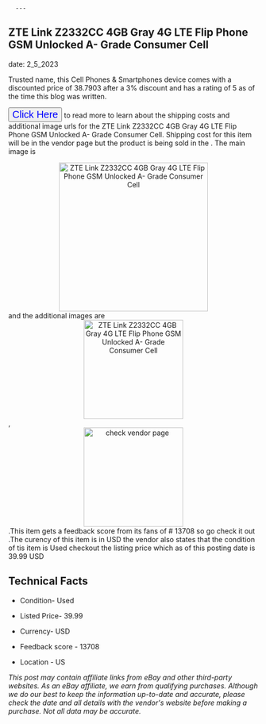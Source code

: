  
      ---
      

 ## ZTE Link Z2332CC 4GB Gray 4G LTE Flip Phone GSM Unlocked A- Grade Consumer Cell 

 

      

date: 2_5_2023
     

    
      

Trusted name, this Cell Phones & Smartphones device comes with a discounted price of 38.7903 after a 3% discount and has a rating of  5 as of the time this blog was written.

 <button style="font-size:20px;color:blue" onclick="window.location.href = 'https://www.ebay.com/itm/194924365111?hash=item2d6265c537%3Ag%3A1fkAAOSwM9NiM-I7&mkevt=1&mkcid=1&mkrid=711-53200-19255-0&campid=%253CePNCampaignId%253E&customid=%253CreferenceId%253E&toolid=10049'">Click Here</button>  to read more to learn about the shipping costs and additional image urls for the ZTE Link Z2332CC 4GB Gray 4G LTE Flip Phone GSM Unlocked A- Grade Consumer Cell. Shipping cost for this item will be in the vendor page but the product is being sold in the . The main image is <div style="text-align:center;"><img onclick="window.location.href = 'https://www.ebay.com/itm/194924365111?hash=item2d6265c537%3Ag%3A1fkAAOSwM9NiM-I7&mkevt=1&mkcid=1&mkrid=711-53200-19255-0&campid=%253CePNCampaignId%253E&customid=%253CreferenceId%253E&toolid=10049';" src="https://i.ebayimg.com/thumbs/images/g/1fkAAOSwM9NiM-I7/s-l225.jpg" alt="ZTE Link Z2332CC 4GB Gray 4G LTE Flip Phone GSM Unlocked A- Grade Consumer Cell" style="width:300px; height:auto;object-fit:contain;" /></div> and the additional images are <div style="text-align:center;"><img onclick="window.location.href = 'https://www.ebay.com/itm/194924365111?hash=item2d6265c537%3Ag%3A1fkAAOSwM9NiM-I7&mkevt=1&mkcid=1&mkrid=711-53200-19255-0&campid=%253CePNCampaignId%253E&customid=%253CreferenceId%253E&toolid=10049';" src="https://i.ebayimg.com/images/g/1fkAAOSwM9NiM-I7/s-l1200.jpg" alt="ZTE Link Z2332CC 4GB Gray 4G LTE Flip Phone GSM Unlocked A- Grade Consumer Cell" style="width:200px; height:auto;object-fit:contain;" /></div>,<div style="text-align:center;"><img onclick="window.location.href = 'https://www.ebay.com/itm/194924365111?hash=item2d6265c537%3Ag%3A1fkAAOSwM9NiM-I7&mkevt=1&mkcid=1&mkrid=711-53200-19255-0&campid=%253CePNCampaignId%253E&customid=%253CreferenceId%253E&toolid=10049';" src="https://origin-galleryplus.ebayimg.com/ws/web/194924365111_2_0_1/225x225.jpg,https://origin-galleryplus.ebayimg.com/ws/web/194924365111_3_0_1/225x225.jpg" alt="check vendor page" style="width:200px; height:auto;object-fit:contain;"/></div>.This item gets a feedback score from its fans of # 13708 so go check it out .The curency of this item is in USD the vendor also states that the condition of tis item is Used checkout the listing price which as of this posting date is  39.99 USD 


      
      

 ## Technical Facts 



      

 - Condition- Used 


      

 - Listed Price- 39.99 


      

 - Currency- USD 


      

 - Feedback score - 13708 


      

 - Location - US 



      

*_This post may contain affiliate links from eBay and other third-party websites. As an eBay affiliate, we earn from qualifying purchases. Although we do our best to keep the information up-to-date and accurate, please check the date and all details with the vendor's website before making a purchase. Not all data may be accurate._*



      
      